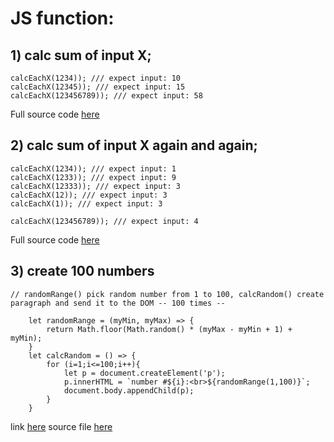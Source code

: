 # JS function:

## 1) calc sum of input X;

```
calcEachX(1234)); /// expect input: 10
calcEachX(12345)); /// expect input: 15
calcEachX(123456789)); /// expect input: 58

```
Full source code <a href="https://github.com/gurelbs/FUNCTIONS/blob/master/returnSumXValue/index.js">here</a>

## 2) calc sum of input X again and again;

```
calcEachX(1234)); /// expect input: 1
calcEachX(1233)); /// expect input: 9
calcEachX(12333)); /// expect input: 3
calcEachX(12)); /// expect input: 3
calcEachX(1)); /// expect input: 3

calcEachX(123456789)); /// expect input: 4

```
Full source code <a href="https://github.com/gurelbs/FUNCTIONS/blob/master/calc-sum-of-input-X-again/index.js">here</a>

## 3) create 100 numbers
    // randomRange() pick random number from 1 to 100, calcRandom() create paragraph and send it to the DOM -- 100 times --
```
    let randomRange = (myMin, myMax) => {
        return Math.floor(Math.random() * (myMax - myMin + 1) + myMin);
    }
    let calcRandom = () => {
        for (i=1;i<=100;i++){
            let p = document.createElement('p');
            p.innerHTML = `number #${i}:<br>${randomRange(1,100)}`;
            document.body.appendChild(p);
        }
    }
```
link <a href="https://gurelbs.github.io/FUNCTIONS/">here</a>
source file <a href="https://github.com/gurelbs/FUNCTIONS/tree/master/random100">here</a>
